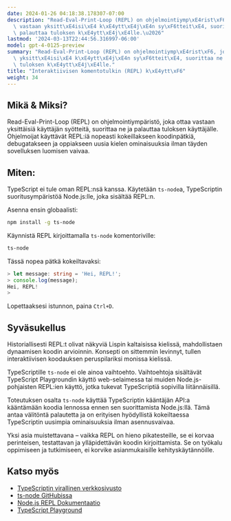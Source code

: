 ```yaml
---
date: 2024-01-26 04:18:38.178307-07:00
description: "Read-Eval-Print-Loop (REPL) on ohjelmointiymp\xE4rist\xF6, joka ottaa\
  \ vastaan yksitt\xE4isi\xE4 k\xE4ytt\xE4j\xE4n sy\xF6tteit\xE4, suorittaa ne ja\
  \ palauttaa tuloksen k\xE4ytt\xE4j\xE4lle.\u2026"
lastmod: '2024-03-13T22:44:56.316997-06:00'
model: gpt-4-0125-preview
summary: "Read-Eval-Print-Loop (REPL) on ohjelmointiymp\xE4rist\xF6, joka ottaa vastaan\
  \ yksitt\xE4isi\xE4 k\xE4ytt\xE4j\xE4n sy\xF6tteit\xE4, suorittaa ne ja palauttaa\
  \ tuloksen k\xE4ytt\xE4j\xE4lle."
title: "Interaktiivisen komentotulkin (REPL) k\xE4ytt\xF6"
weight: 34
---
```


## Mikä & Miksi?
Read-Eval-Print-Loop (REPL) on ohjelmointiympäristö, joka ottaa vastaan yksittäisiä käyttäjän syötteitä, suorittaa ne ja palauttaa tuloksen käyttäjälle. Ohjelmoijat käyttävät REPL:iä nopeasti kokeillakseen koodinpätkiä, debugatakseen ja oppiakseen uusia kielen ominaisuuksia ilman täyden sovelluksen luomisen vaivaa.

## Miten:
TypeScript ei tule oman REPL:nsä kanssa. Käytetään `ts-node`a, TypeScriptin suoritusympäristöä Node.js:lle, joka sisältää REPL:n.

Asenna ensin globaalisti:
```bash
npm install -g ts-node
```

Käynnistä REPL kirjoittamalla `ts-node` komentoriville:
```bash
ts-node
```

Tässä nopea pätkä kokeiltavaksi:
```TypeScript
> let message: string = 'Hei, REPL!';
> console.log(message);
Hei, REPL!
> 
```
Lopettaaksesi istunnon, paina `Ctrl+D`.

## Syväsukellus
Historiallisesti REPL:t olivat näkyviä Lispin kaltaisissa kielissä, mahdollistaen dynaamisen koodin arvioinnin. Konsepti on sittemmin levinnyt, tullen interaktiivisen koodauksen peruspilariksi monissa kielissä.

TypeScriptille `ts-node` ei ole ainoa vaihtoehto. Vaihtoehtoja sisältävät TypeScript Playgroundin käyttö web-selaimessa tai muiden Node.js-pohjaisten REPL:ien käyttö, jotka tukevat TypeScriptiä sopivilla liitännäisillä.

Toteutuksen osalta `ts-node` käyttää TypeScriptin kääntäjän API:a kääntämään koodia lennossa ennen sen suorittamista Node.js:llä. Tämä antaa välitöntä palautetta ja on erityisen hyödyllistä kokeiltaessa TypeScriptin uusimpia ominaisuuksia ilman asennusvaivaa.

Yksi asia muistettavana – vaikka REPL on hieno pikatesteille, se ei korvaa perinteisen, testattavan ja ylläpidettävän koodin kirjoittamista. Se on työkalu oppimiseen ja tutkimiseen, ei korvike asianmukaisille kehityskäytännöille.

## Katso myös
- [TypeScriptin virallinen verkkosivusto](https://www.typescriptlang.org/)
- [ts-node GitHubissa](https://github.com/TypeStrong/ts-node)
- [Node.js REPL Dokumentaatio](https://nodejs.org/api/repl.html)
- [TypeScript Playground](https://www.typescriptlang.org/play)

